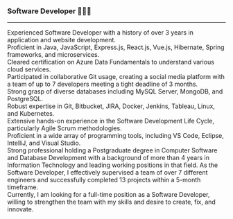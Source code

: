### Software Developer 👨🏻‍💻
--------------------------------------------------------------

<!--
**Parth018/Parth018** is a ✨ _special_ ✨ repository because its `README.md` (this file) appears on your GitHub profile.

Here are some ideas to get you started:

- 🔭 I’m currently working on ...
- 🌱 I’m currently learning ...
- 👯 I’m looking to collaborate on ...
- 🤔 I’m looking for help with ...
- 💬 Ask me about ...
- 📫 How to reach me: ...
- 😄 Pronouns: ...
- ⚡ Fun fact: ...
-->

Experienced Software Developer with a history of over 3 years in application and website development.       
Proficient in Java, JavaScript, Express.js, React.js, Vue.js, Hibernate, Spring frameworks, and microservices.       
Cleared certification on Azure Data Fundamentals to understand various cloud services.         
Participated in collaborative Git usage, creating a social media platform with a team of up to 7 developers meeting a tight deadline of 3 months.       
Strong grasp of diverse databases including MySQL Server, MongoDB, and PostgreSQL.        
Robust expertise in Git, Bitbucket, JIRA, Docker, Jenkins, Tableau, Linux, and Kubernetes.      
Extensive hands-on experience in the Software Development Life Cycle, particularly Agile Scrum methodologies.       
Proficient in a wide array of programming tools, including VS Code, Eclipse, IntelliJ, and Visual Studio.         
Strong professional holding a Postgraduate degree in Computer Software and Database Development with a background of more than 4 years in Information Technology and leading working positions in that field. As the Software Developer, I effectively supervised a team of over 7 different engineers and successfully completed 13 projects within a 5-month timeframe.           
Currently, I am looking for a full-time position as a Software Developer, willing to strengthen the team with my skills and desire to create, fix, and innovate.     
